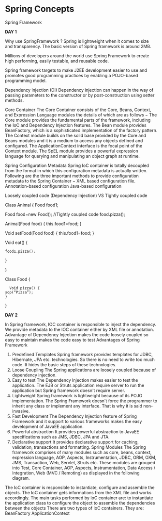 # Spring Concepts
Spring Framework


**DAY 1**


Why use SpringFramework ?
Spring is lightweight when it comes to size and transparency. The basic version of Spring framework is around 2MB.

Millions of developers around the world use Spring Framework to create high performing, easily testable, and reusable code.

 Spring framework targets to make J2EE development easier to use and promotes good programming practices by enabling a POJO-based programming model.


Dependency Injection (DI)
Dependency injection can happen in the way of passing parameters to the constructor or by post-construction using setter methods.


Core Container
The Core Container consists of the Core, Beans, Context, and Expression Language modules the details of which are as follows −
The Core module provides the fundamental parts of the framework, including the IoC and Dependency Injection features.
The Bean module provides BeanFactory, which is a sophisticated implementation of the factory pattern.
The Context module builds on the solid base provided by the Core and Beans modules and it is a medium to access any objects defined and configured. The ApplicationContext interface is the focal point of the Context module.
The SpEL module provides a powerful expression language for querying and manipulating an object graph at runtime.


Spring Configuration Metadata
Spring IoC container is totally decoupled from the format in which this configuration metadata is actually written. Following are the three important methods to provide configuration metadata to the Spring Container −
XML based configuration file.
Annotation-based configuration
Java-based configuration





Loosely coupled code (Dependency Injection) VS Tightly coupled code 

Class Animal {
Food food1;

Food food=new Food();    //Tightly coupled code
food.pizza();


Animal(Food food) {
this.food1=food;
}

Void setFood(Food food) {
this.food1=food;
}

Void eat() {

	food1.pizza();
}

}

Class Food {

      Void pizza() {
	sop(“Pizza”);
	}
}

**DAY 2**

In Spring framework, IOC container is responsible to inject the dependency. We provide metadata to the IOC container either by XML file or annotation.
Advantage of Dependency Injection
makes the code loosely coupled so easy to maintain
makes the code easy to test
Advantages of Spring Framework
1) Predefined Templates
Spring framework provides templates for JDBC, Hibernate, JPA etc. technologies. So there is no need to write too much code. It hides the basic steps of these technologies.
2) Loose Coupling
The Spring applications are loosely coupled because of dependency injection.
3) Easy to test
The Dependency Injection makes easier to test the application. The EJB or Struts application require server to run the application but Spring framework doesn't require server.
4) Lightweight
Spring framework is lightweight because of its POJO implementation. The Spring Framework doesn't force the programmer to inherit any class or implement any interface. That is why it is said non-invasive.
5) Fast Development
The Dependency Injection feature of Spring Framework and it support to various frameworks makes the easy development of JavaEE application.
6) Powerful abstraction
It provides powerful abstraction to JavaEE specifications such as JMS, JDBC, JPA and JTA.
7) Declarative support
It provides declarative support for caching, validation, transactions and formatting.
Spring Modules
The Spring framework comprises of many modules such as core, beans, context, expression language, AOP, Aspects, Instrumentation, JDBC, ORM, OXM, JMS, Transaction, Web, Servlet, Struts etc. These modules are grouped into Test, Core Container, AOP, Aspects, Instrumentation, Data Access / Integration, Web (MVC / Remoting) as displayed in the following diagram.

The IoC container is responsible to instantiate, configure and assemble the objects. The IoC container gets informations from the XML file and works accordingly. The main tasks performed by IoC container are:
to instantiate the application class
to configure the object
to assemble the dependencies between the objects
There are two types of IoC containers. They are:
BeanFactory
ApplicationContext


